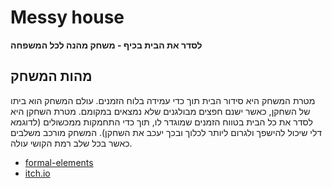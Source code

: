 # Messy house 
**לסדר את הבית בכיף - משחק מהנה לכל המשפחה**

## מהות המשחק

מטרת המשחק היא סידור הבית תוך כדי עמידה בלוח הזמנים. עולם המשחק הוא ביתו של השחקן, כאשר ישנם חפצים מבולגנים שלא נמצאים במקומם. מטרת השחקן היא לסדר את כל הבית בטווח הזמנים שמוגדר לו, תוך כדי התחמקות ממכשולים (לדוגמא דלי שיכול להישפך ולגרום ליותר לכלוך ובכך יעכב את השחקן). המשחק מורכב משלבים כאשר בכל שלב רמת הקושי עולה.

* [formal-elements](formal-elements.md)
* [itch.io]([https://itch.io/game/edit/2527828#published](https://alon5564.itch.io/messy-house-demo)https://alon5564.itch.io/messy-house-demo)


